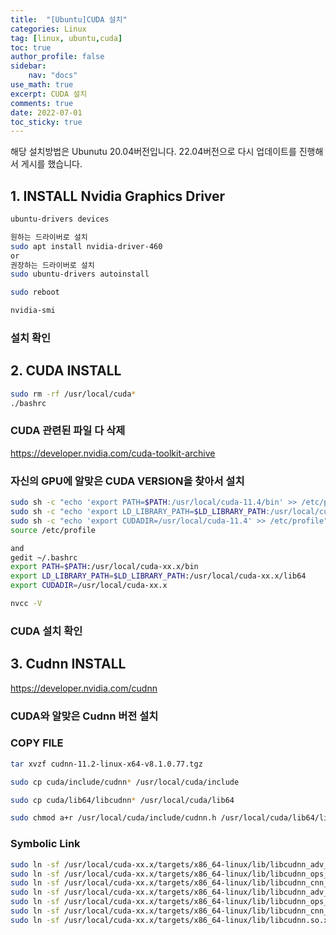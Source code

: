 ```yaml
---
title:  "[Ubuntu]CUDA 설치"
categories: Linux
tag: [linux, ubuntu,cuda]
toc: true
author_profile: false
sidebar:
    nav: "docs"
use_math: true
excerpt: CUDA 설치
comments: true
date: 2022-07-01
toc_sticky: true
---
```


해당 설치방법은 Ubunutu 20.04버전입니다. 22.04버전으로 다시 업데이트를 진행해서 게시를 했습니다.
## 1. INSTALL Nvidia Graphics Driver
```bash
ubuntu-drivers devices

원하는 드라이버로 설치
sudo apt install nvidia-driver-460
or
권장하는 드라이버로 설치
sudo ubuntu-drivers autoinstall 

sudo reboot
```

```bash
nvidia-smi
```
### 설치 확인


## 2.  CUDA INSTALL
```bash
sudo rm -rf /usr/local/cuda*
./bashrc
```
### CUDA 관련된 파일 다 삭제


https://developer.nvidia.com/cuda-toolkit-archive
### 자신의 GPU에 알맞은 CUDA VERSION을 찾아서 설치

```bash
sudo sh -c "echo 'export PATH=$PATH:/usr/local/cuda-11.4/bin' >> /etc/profile"
sudo sh -c "echo 'export LD_LIBRARY_PATH=$LD_LIBRARY_PATH:/usr/local/cuda-11.4/lib64' >> /etc/profile"
sudo sh -c "echo 'export CUDADIR=/usr/local/cuda-11.4' >> /etc/profile"
source /etc/profile

and
gedit ~/.bashrc
export PATH=$PATH:/usr/local/cuda-xx.x/bin
export LD_LIBRARY_PATH=$LD_LIBRARY_PATH:/usr/local/cuda-xx.x/lib64
export CUDADIR=/usr/local/cuda-xx.x
```

```bash
nvcc -V
```
### CUDA 설치 확인

## 3. Cudnn INSTALL

https://developer.nvidia.com/cudnn
### CUDA와 알맞은 Cudnn 버전 설치


### COPY FILE
```bash
tar xvzf cudnn-11.2-linux-x64-v8.1.0.77.tgz

sudo cp cuda/include/cudnn* /usr/local/cuda/include

sudo cp cuda/lib64/libcudnn* /usr/local/cuda/lib64

sudo chmod a+r /usr/local/cuda/include/cudnn.h /usr/local/cuda/lib64/libcudnn*
```

### Symbolic Link
```bash
sudo ln -sf /usr/local/cuda-xx.x/targets/x86_64-linux/lib/libcudnn_adv_train.so.x.x.x /usr/local/cuda-11.2/targets/x86_64-linux/lib/libcudnn_adv_train.so.8
sudo ln -sf /usr/local/cuda-xx.x/targets/x86_64-linux/lib/libcudnn_ops_infer.so.x.x.x  /usr/local/cuda-11.2/targets/x86_64-linux/lib/libcudnn_ops_infer.so.8
sudo ln -sf /usr/local/cuda-xx.x/targets/x86_64-linux/lib/libcudnn_cnn_train.so.x.x.x  /usr/local/cuda-11.2/targets/x86_64-linux/lib/libcudnn_cnn_train.so.8
sudo ln -sf /usr/local/cuda-xx.x/targets/x86_64-linux/lib/libcudnn_adv_infer.so.x.x.x  /usr/local/cuda-11.2/targets/x86_64-linux/lib/libcudnn_adv_infer.so.8
sudo ln -sf /usr/local/cuda-xx.x/targets/x86_64-linux/lib/libcudnn_ops_train.so.x.x.x  /usr/local/cuda-11.2/targets/x86_64-linux/lib/libcudnn_ops_train.so.8
sudo ln -sf /usr/local/cuda-xx.x/targets/x86_64-linux/lib/libcudnn_cnn_infer.so.x.x.x /usr/local/cuda-11.2/targets/x86_64-linux/lib/libcudnn_cnn_infer.so.8
sudo ln -sf /usr/local/cuda-xx.x/targets/x86_64-linux/lib/libcudnn.so.x.x.x  /usr/local/cuda-11.2/targets/x86_64-linux/lib/libcudnn.so.8

```
